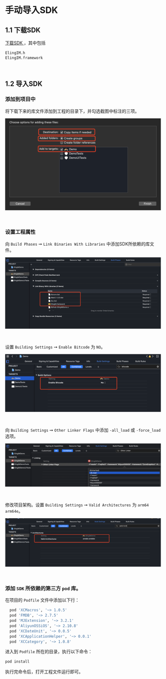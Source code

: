 # 手动导入SDK

## 1.1 下载SDK
<a href="../assets/files/sdk.zip" download="ios_im_sdk_v1.0.0.zip" target="_blank"> 下载SDK </a>，其中包括

```objc
ElingIM.h
ElingIM.framework
```

<br/>

## 1.2 导入SDK
### 添加到项目中
将下载下来的库文件添加到工程的目录下，并勾选截图中标注的三项。

![](../assets/images/add_sdk.png)

<br />

### 设置工程属性

向 `Build Phases` ➙ `Link Binaries With Libraries` 中添加SDK所依赖的库文件。

![](../assets/images/add_sys_lib.png)

<br />

设置 `Building Settings` ➙ `Enable Bitcode` 为 `NO`。

![](../assets/images/add_sys_set.png)

<br />

向 `Building Settings` ➙ `Other Linker Flags` 中添加 `-all_load` 或 `-force_load` 选项。

![](../assets/images/add_sys_link.png)

<br />

修改项目架构。设置 `Building Settings` ➙ `Valid Architectures` 为 `arm64 arm64e`。

![](../assets/images/add_sys_arch.png)

<br />

### 添加 `SDK` 所依赖的第三方 `pod` 库。

在项目的 `Podfile` 文件中添加以下行：

```ruby
  pod 'XCMacros', '~> 1.0.5'
  pod 'FMDB', '~> 2.7.5'
  pod 'MJExtension', '~> 3.2.1'
  pod 'AliyunOSSiOS', '~> 2.10.8'
  pod 'XCDateUnit', '~> 0.0.5'
  pod 'XCApplicationHelper', '~> 0.0.1'
  pod 'XCCategory', '~> 1.0.8'
```

进入到 `Podfile` 所在的目录，执行以下命令：
```zsh
pod install
```

执行完命令后，打开工程文件运行即可。